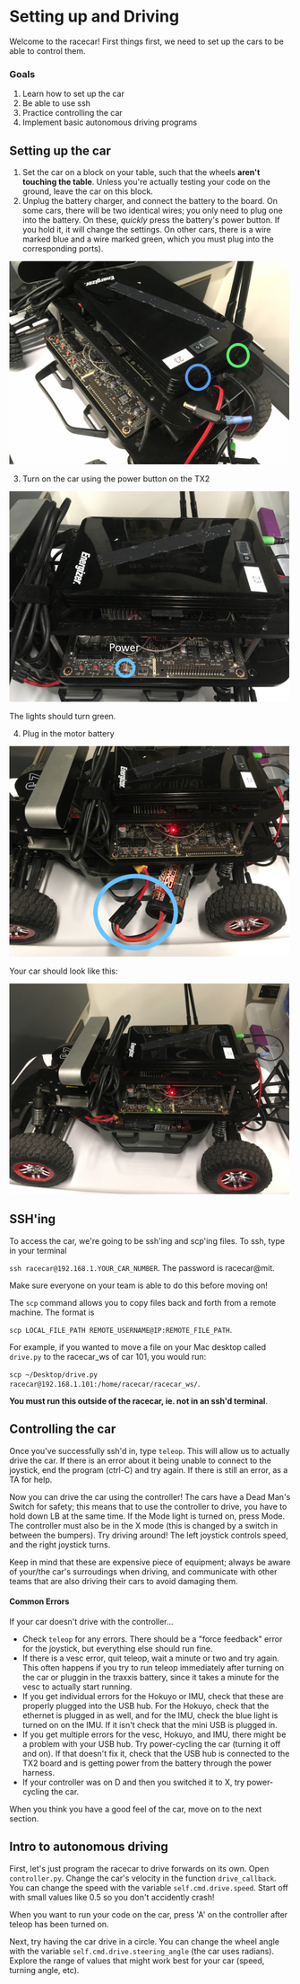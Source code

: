 # Setting up and Driving 

Welcome to the racecar! First things first, we need to set up the cars to be able to control them.

### Goals
1. Learn how to set up the car
2. Be able to use ssh
3. Practice controlling the car
4. Implement basic autonomous driving programs

## Setting up the car
1. Set the car on a block on your table, such that the wheels __aren't touching the table__. Unless you're actually testing your code on the ground, leave the car on this block.
2. Unplug the battery charger, and connect the battery to the board. On some cars, there will be two identical wires; you only need to plug one into the battery. On these, *quickly* press the battery's power button. If you hold it, it will change the settings. On other cars, there is a wire marked blue and a wire marked green, which you must plug into the corresponding ports).

![](../Resources/CarEPower.jpg)

3. Turn on the car using the power button on the TX2

![](../Resources/CarPower.jpg)

The lights should turn green.

4. Plug in the motor battery

![](../Resources/CarTPower.jpg)

Your car should look like this:

![](../Resources/CarFinal.jpg)

## SSH'ing

To access the car, we're going to be ssh'ing and scp'ing files. To ssh, type in your terminal 

`ssh racecar@192.168.1.YOUR_CAR_NUMBER`. The password is racecar@mit. 

Make sure everyone on your team is able to do this before moving on! 

The `scp` command allows you to copy files back and forth from a remote machine. The format is 

`scp LOCAL_FILE_PATH REMOTE_USERNAME@IP:REMOTE_FILE_PATH`. 

For example, if you wanted to move a file on your Mac desktop called `drive.py` to the racecar_ws of car 101, you would run: 

`scp ~/Desktop/drive.py racecar@192.168.1.101:/home/racecar/racecar_ws/`. 

__You must run this outside of the racecar, ie. not in an ssh'd terminal__.

## Controlling the car
Once you've successfully ssh'd in, type `teleop`. This will allow us to actually drive the car. If there is an error about it being unable to connect to the joystick, end the program (ctrl-C) and try again. If there is still an error, as a TA for help. 

Now you can drive the car using the controller! The cars have a Dead Man's Switch for safety; this means that to use the controller to drive, you have to hold down LB at the same time. If the Mode light is turned on, press Mode. The controller must also be in the X mode (this is changed by a switch in between the bumpers). Try driving around! The left joystick controls speed, and the right joystick turns.

Keep in mind that these are expensive piece of equipment; always be aware of your/the car's surroudings when driving, and communicate with other teams that are also driving their cars to avoid damaging them.

#### Common Errors
If your car doesn't drive with the controller...

* Check `teleop` for any errors. There should be a "force feedback" error for the joystick, but everything else should run fine.
* If there is a vesc error, quit teleop, wait a minute or two and try again. This often happens if you try to run teleop immediately after turning on the car or pluggin in the traxxis battery, since it takes a minute for the vesc to actually start running.
* If you get individual errors for the Hokuyo or IMU, check that these are properly plugged into the USB hub. For the Hokuyo, check that the ethernet is plugged in as well, and for the IMU, check the blue light is turned on on the IMU. If it isn't check that the mini USB is plugged in.
* If you get multiple errors for the vesc, Hokuyo, and IMU, there might be a problem with your USB hub. Try power-cycling the car (turning it off and on). If that doesn't fix it, check that the USB hub is connected to the TX2 board and is getting power from the battery through the power harness.
* If your controller was on D and then you switched it to X, try power-cycling the car.

When you think you have a good feel of the car, move on to the next section.

## Intro to autonomous driving
First, let's just program the racecar to drive forwards on its own. Open `controller.py`. Change the car's velocity in the function `drive_callback`. You can change the speed with the variable `self.cmd.drive.speed`. Start off with small values like 0.5 so you don't accidently crash!

When you want to run your code on the car, press 'A' on the controller after teleop has been turned on.

Next, try having the car drive in a circle. You can change the wheel angle with the variable `self.cmd.drive.steering_angle` (the car uses radians). Explore the range of values that might work best for your car (speed, turning angle, etc).
